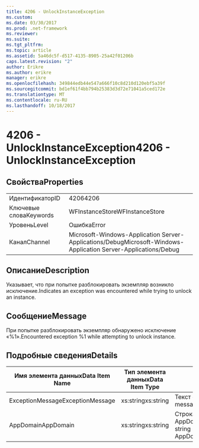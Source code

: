 ```yaml
---
title: 4206 - UnlockInstanceException
ms.custom: 
ms.date: 03/30/2017
ms.prod: .net-framework
ms.reviewer: 
ms.suite: 
ms.tgt_pltfrm: 
ms.topic: article
ms.assetid: 5a46dc5f-d517-4135-8905-25a42f01206b
caps.latest.revision: "2"
author: Erikre
ms.author: erikre
manager: erikre
ms.openlocfilehash: 349844edb44e547a666f10c8d210d120ebf5a39f
ms.sourcegitcommit: bd1ef61f4bb794b25383d3d72e71041a5ced172e
ms.translationtype: MT
ms.contentlocale: ru-RU
ms.lasthandoff: 10/18/2017
---
```

# <a name="4206---unlockinstanceexception"></a><span data-ttu-id="f99df-102">4206 - UnlockInstanceException</span><span class="sxs-lookup"><span data-stu-id="f99df-102">4206 - UnlockInstanceException</span></span>
## <a name="properties"></a><span data-ttu-id="f99df-103">Свойства</span><span class="sxs-lookup"><span data-stu-id="f99df-103">Properties</span></span>  
  
|||  
|-|-|  
|<span data-ttu-id="f99df-104">Идентификатор</span><span class="sxs-lookup"><span data-stu-id="f99df-104">ID</span></span>|<span data-ttu-id="f99df-105">4206</span><span class="sxs-lookup"><span data-stu-id="f99df-105">4206</span></span>|  
|<span data-ttu-id="f99df-106">Ключевые слова</span><span class="sxs-lookup"><span data-stu-id="f99df-106">Keywords</span></span>|<span data-ttu-id="f99df-107">WFInstanceStore</span><span class="sxs-lookup"><span data-stu-id="f99df-107">WFInstanceStore</span></span>|  
|<span data-ttu-id="f99df-108">Уровень</span><span class="sxs-lookup"><span data-stu-id="f99df-108">Level</span></span>|<span data-ttu-id="f99df-109">Ошибка</span><span class="sxs-lookup"><span data-stu-id="f99df-109">Error</span></span>|  
|<span data-ttu-id="f99df-110">Канал</span><span class="sxs-lookup"><span data-stu-id="f99df-110">Channel</span></span>|<span data-ttu-id="f99df-111">Microsoft-Windows-Application Server-Applications/Debug</span><span class="sxs-lookup"><span data-stu-id="f99df-111">Microsoft-Windows-Application Server-Applications/Debug</span></span>|  
  
## <a name="description"></a><span data-ttu-id="f99df-112">Описание</span><span class="sxs-lookup"><span data-stu-id="f99df-112">Description</span></span>  
 <span data-ttu-id="f99df-113">Указывает, что при попытке разблокировать экземпляр возникло исключение.</span><span class="sxs-lookup"><span data-stu-id="f99df-113">Indicates an exception was encountered while trying to unlock an instance.</span></span>  
  
## <a name="message"></a><span data-ttu-id="f99df-114">Сообщение</span><span class="sxs-lookup"><span data-stu-id="f99df-114">Message</span></span>  
 <span data-ttu-id="f99df-115">При попытке разблокировать экземпляр обнаружено исключение «%1».</span><span class="sxs-lookup"><span data-stu-id="f99df-115">Encountered exception %1 while attempting to unlock instance.</span></span>  
  
## <a name="details"></a><span data-ttu-id="f99df-116">Подробные сведения</span><span class="sxs-lookup"><span data-stu-id="f99df-116">Details</span></span>  
  
|<span data-ttu-id="f99df-117">Имя элемента данных</span><span class="sxs-lookup"><span data-stu-id="f99df-117">Data Item Name</span></span>|<span data-ttu-id="f99df-118">Тип элемента данных</span><span class="sxs-lookup"><span data-stu-id="f99df-118">Data Item Type</span></span>|<span data-ttu-id="f99df-119">Описание</span><span class="sxs-lookup"><span data-stu-id="f99df-119">Description</span></span>|  
|--------------------|--------------------|-----------------|  
|<span data-ttu-id="f99df-120">ExceptionMessage</span><span class="sxs-lookup"><span data-stu-id="f99df-120">ExceptionMessage</span></span>|<span data-ttu-id="f99df-121">xs:string</span><span class="sxs-lookup"><span data-stu-id="f99df-121">xs:string</span></span>|<span data-ttu-id="f99df-122">Текст сообщения из исключения SQL.</span><span class="sxs-lookup"><span data-stu-id="f99df-122">The message from the SQL exception.</span></span>|  
|<span data-ttu-id="f99df-123">AppDomain</span><span class="sxs-lookup"><span data-stu-id="f99df-123">AppDomain</span></span>|<span data-ttu-id="f99df-124">xs:string</span><span class="sxs-lookup"><span data-stu-id="f99df-124">xs:string</span></span>|<span data-ttu-id="f99df-125">Строка, возвращаемая AppDomain.CurrentDomain.FriendlyName.</span><span class="sxs-lookup"><span data-stu-id="f99df-125">The string returned by AppDomain.CurrentDomain.FriendlyName.</span></span>|
